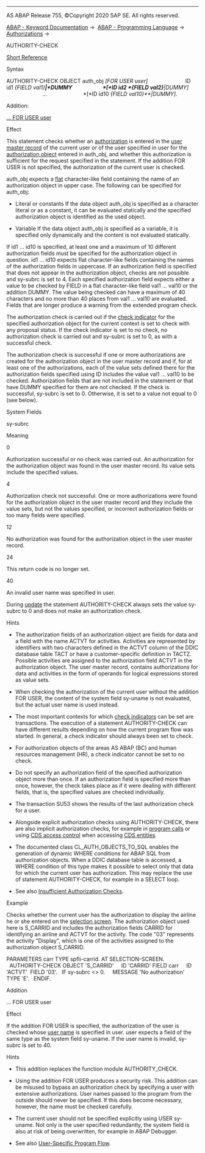   

* * *

AS ABAP Release 755, ©Copyright 2020 SAP SE. All rights reserved.

[ABAP - Keyword Documentation](https://help.sap.com/doc/abapdocu_755_index_htm/7.55/en-US/abenabap.htm) →  [ABAP - Programming Language](https://help.sap.com/doc/abapdocu_755_index_htm/7.55/en-US/abenabap_reference.htm) →  [Authorizations](https://help.sap.com/doc/abapdocu_755_index_htm/7.55/en-US/abenbc_authority_check.htm) → 

AUTHORITY-CHECK

[Short Reference](https://help.sap.com/doc/abapdocu_755_index_htm/7.55/en-US/abapauthority-check_shortref.htm)

Syntax

AUTHORITY-CHECK OBJECT auth\_obj *\[*FOR USER user*\]*
                        ID id1 *{*FIELD val1*}**|*DUMMY
                       *\[*ID id2 *{*FIELD val2*}**|*DUMMY*\]*
                        ...
                       *\[*ID id10 *{*FIELD val10*}**|*DUMMY*\]*.

Addition:

[... FOR USER user](#!ABAP_ONE_ADD@1@)

Effect

This statement checks whether an [authorization](https://help.sap.com/doc/abapdocu_755_index_htm/7.55/en-US/abenauthorization_glosry.htm "Glossary Entry") is entered in the [user master record](https://help.sap.com/doc/abapdocu_755_index_htm/7.55/en-US/abenuser_master_record_glosry.htm "Glossary Entry") of the current user or of the user specified in user for the [authorization object](https://help.sap.com/doc/abapdocu_755_index_htm/7.55/en-US/abenauthorization_object_glosry.htm "Glossary Entry") entered in auth\_obj, and whether this authorization is sufficient for the request specified in the statement. If the addition FOR USER is not specified, the authorization of the current user is checked.

auth\_obj expects a [flat](https://help.sap.com/doc/abapdocu_755_index_htm/7.55/en-US/abenflat_glosry.htm "Glossary Entry") character-like field containing the name of an authorization object in upper case. The following can be specified for auth\_obj:

-   Literal or constants
    If the data object auth\_obj is specified as a character literal or as a constant, it can be evaluated statically and the specified authorization object is identified as the used object.

-   Variable
    If the data object auth\_obj is specified as a variable, it is specified only dynamically and the content is not evaluated statically.

If id1 ... id10 is specified, at least one and a maximum of 10 different authorization fields must be specified for the authorization object in question. id1 ... id10 expects flat character-like fields containing the names of the authorization fields in uppercase. If an authorization field is specified that does not appear in the authorization object, checks are not possible and sy-subrc is set to 4. Each specified authorization field expects either a value to be checked by FIELD in a flat character-like field val1 ... val10 or the addition DUMMY. The value being checked can have a maximum of 40 characters and no more than 40 places from val1 ... val10 are evaluated. Fields that are longer produce a warning from the extended program check.

The authorization check is carried out if the [check indicator](https://help.sap.com/doc/abapdocu_755_index_htm/7.55/en-US/abencheck_indicator_glosry.htm "Glossary Entry") for the specified authorization object for the current context is set to check with any proposal status. If the check indicator is set to no check, no authorization check is carried out and sy-subrc is set to 0, as with a successful check.

The authorization check is successful if one or more authorizations are created for the authorization object in the user master record and if, for at least one of the authorizations, each of the value sets defined there for the authorization fields specified using ID includes the value val1 ... val10 to be checked. Authorization fields that are not included in the statement or that have DUMMY specified for them are not checked. If the check is successful, sy-subrc is set to 0. Otherwise, it is set to a value not equal to 0 (see below).

System Fields

sy-subrc

Meaning

0

Authorization successful or no check was carried out. An authorization for the authorization object was found in the user master record. Its value sets include the specified values.

4

Authorization check not successful. One or more authorizations were found for the authorization object in the user master record and they include the value sets, but not the values specified, or incorrect authorization fields or too many fields were specified.

12

No authorization was found for the authorization object in the user master record.

24

This return code is no longer set.

40

An invalid user name was specified in user.

During [update](https://help.sap.com/doc/abapdocu_755_index_htm/7.55/en-US/abenauthority_during_update.htm) the statement AUTHORITY-CHECK always sets the value sy-subrc to 0 and does not make an authorization check.

Hints

-   The authorization fields of an authorization object are fields for data and a field with the name ACTVT for activities. Activities are represented by identifiers with two characters defined in the ACTVT column of the DDIC database table TACT or have a customer-specific definition in TACTZ. Possible activities are assigned to the authorization field ACTVT in the authorization object. The user master record, contains authorizations for data and activities in the form of operands for logical expressions stored as value sets.

-   When checking the authorization of the current user without the addition FOR USER, the content of the system field sy-uname is not evaluated, but the actual user name is used instead.

-   The most important contexts for which [check indicators](https://help.sap.com/doc/abapdocu_755_index_htm/7.55/en-US/abencheck_indicator_glosry.htm "Glossary Entry") can be set are transactions. The execution of a statement AUTHORITY-CHECK can have different results depending on how the current program flow was started. In general, a check indicator should always been set to check.

-   For authorization objects of the areas AS ABAP (BC) and human resources management (HR), a check indicator cannot be set to no check.

-   Do not specify an authorization field of the specified authorization object more than once. If an authorization field is specified more than once, however, the check takes place as if it were dealing with different fields, that is, the specified values are checked individually.

-   The transaction SU53 shows the results of the last authorization check for a user.

-   Alongside explicit authorization checks using AUTHORITY-CHECK, there are also implicit authorization checks, for example in [program calls](https://help.sap.com/doc/abapdocu_755_index_htm/7.55/en-US/abenabap_program_call.htm) or using [CDS access control](https://help.sap.com/doc/abapdocu_755_index_htm/7.55/en-US/abencds_access_control_glosry.htm "Glossary Entry") when accessing [CDS entities](https://help.sap.com/doc/abapdocu_755_index_htm/7.55/en-US/abencds_entity_glosry.htm "Glossary Entry").

-   The documented class CL\_AUTH\_OBJECTS\_TO\_SQL enables the generation of dynamic WHERE conditions for ABAP SQL from authorization objects. When a DDIC database table is accessed, a WHERE condition of this type makes it possible to select only that data for which the current user has authorization. This may replace the use of statement AUTHORITY-CHECK, for example in a SELECT loop.

-   See also [Insufficient Authorization Checks](https://help.sap.com/doc/abapdocu_755_index_htm/7.55/en-US/abenauthority_scrty.htm).

Example

Checks whether the current user has the authorization to display the airline he or she entered on the [selection screen](https://help.sap.com/doc/abapdocu_755_index_htm/7.55/en-US/abenselection_screen_glosry.htm "Glossary Entry"). The authorization object used here is S\_CARRID and includes the authorization fields CARRID for identifying an airline and ACTVT for the activity. The code "03" represents the activity "Display", which is one of the activities assigned to the authorization object S\_CARRID.

PARAMETERS carr TYPE spfli-carrid.
AT SELECTION-SCREEN.
  AUTHORITY-CHECK OBJECT 'S\_CARRID'
    ID 'CARRID' FIELD carr
    ID 'ACTVT'  FIELD '03'.
  IF sy-subrc <> 0.
    MESSAGE 'No authorization' TYPE 'E'.
  ENDIF.

Addition

... FOR USER user

Effect

If the addition FOR USER is specified, the authorization of the user is checked whose [user name](https://help.sap.com/doc/abapdocu_755_index_htm/7.55/en-US/abenuser_name_glosry.htm "Glossary Entry") is specified in user. user expects a field of the same type as the system field sy-uname. If the user name is invalid, sy-subrc is set to 40.

Hints

-   This addition replaces the function module AUTHORITY\_CHECK.

-   Using the addition FOR USER produces a security risk. This addition can be misused to bypass an authorization check by specifying a user with extensive authorizations. User names passed to the program from the outside should never be specified. If this does become necessary, however, the name must be checked carefully.

-   The current user should not be specified explicitly using USER sy-uname. Not only is the user specified redundantly, the system field is also at risk of being overwritten, for example in ABAP Debugger.

-   See also [User-Specific Program Flow](https://help.sap.com/doc/abapdocu_755_index_htm/7.55/en-US/abenuser_dependent_scrty.htm).